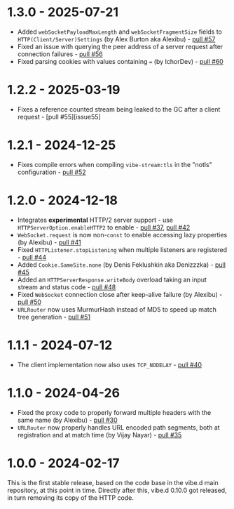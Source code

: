 1.3.0 - 2025-07-21
==================

- Added `webSocketPayloadMaxLength` and `webSocketFragmentSize` fields to `HTTP(Client/Server)Settings` (by Alex Burton aka Alexibu) - [pull #57][issue57]
- Fixed an issue with querying the peer address of a server request after connection failures - [pull #56][issue56]
- Fixed parsing cookies with values containing `=` (by IchorDev) - [pull #60][issue60]

[issue56]: https://github.com/vibe-d/vibe-http/issues/56
[issue57]: https://github.com/vibe-d/vibe-http/issues/57
[issue60]: https://github.com/vibe-d/vibe-http/issues/60


1.2.2 - 2025-03-19
==================

- Fixes a reference counted stream being leaked to the GC after a client request - [pull #55][issue55]

[issue52]: https://github.com/vibe-d/vibe-http/issues/55


1.2.1 - 2024-12-25
==================

- Fixes compile errors when compiling `vibe-stream:tls` in the "notls" configuration - [pull #52][issue52]

[issue52]: https://github.com/vibe-d/vibe-http/issues/52


1.2.0 - 2024-12-18
==================

- Integrates **experimental** HTTP/2 server support - use `HTTPServerOption.enableHTTP2` to enable - [pull #37][issue37], [pull #42][issue42]
- `WebSocket.request` is now non-`const` to enable accessing lazy properties (by Alexibu) - [pull #41][issue41]
- Fixed `HTTPListener.stopListening` when multiple listeners are registered - [pull #44][issue44]
- Added `Cookie.SameSite.none` (by Denis Feklushkin aka Denizzzka) - [pull #45][issue45]
- Added an `HTTPServerResponse.writeBody` overload taking an input stream and status code - [pull #48][issue48]
- Fixed `WebSocket` connection close after keep-alive failure (by Alexibu) - [pull #50][issue50]
- `URLRouter` now uses MurmurHash instead of MD5 to speed up match tree generation - [pull #51][issue51]

[issue37]: https://github.com/vibe-d/vibe-http/issues/37
[issue41]: https://github.com/vibe-d/vibe-http/issues/41
[issue42]: https://github.com/vibe-d/vibe-http/issues/42
[issue44]: https://github.com/vibe-d/vibe-http/issues/44
[issue45]: https://github.com/vibe-d/vibe-http/issues/45
[issue48]: https://github.com/vibe-d/vibe-http/issues/48
[issue50]: https://github.com/vibe-d/vibe-http/issues/50
[issue51]: https://github.com/vibe-d/vibe-http/issues/51


1.1.1 - 2024-07-12
==================

- The client implementation now also uses `TCP_NODELAY` - [pull #40][issue40]

[issue40]: https://github.com/vibe-d/vibe-http/issues/40


1.1.0 - 2024-04-26
==================

- Fixed the proxy code to properly forward multiple headers with the same name (by Alexibu) - [pull #30][issue30]
- `URLRouter` now properly handles URL encoded path segments, both at registration and at match time (by Vijay Nayar) - [pull #35][issue35]

[issue30]: https://github.com/vibe-d/vibe-http/issues/30
[issue35]: https://github.com/vibe-d/vibe-http/issues/35


1.0.0 - 2024-02-17
==================

This is the first stable release, based on the code base in the vibe.d main
repository, at this point in time. Directly after this, vibe.d 0.10.0 got
released, in turn removing its copy of the HTTP code.
